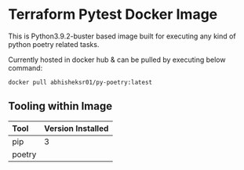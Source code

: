 # Terraform Pytest Docker Image

This is Python3.9.2-buster based image built for executing any kind of python poetry related tasks.

Currently hosted in docker hub & can be pulled by executing below command:

```
docker pull abhisheksr01/py-poetry:latest
```

## Tooling within Image

| Tool          | Version Installed       |
|:--------------|:------------------------|
| pip           | 3                       |
| poetry        |                         |